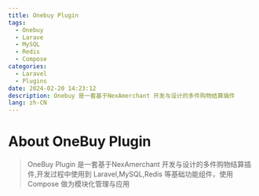 ```yaml
---
title: Onebuy Plugin
tags:
  - Onebuy
  - Larave
  - MySQL
  - Redis
  - Compose
categories:
  - Laravel
  - Plugins
date: 2024-02-20 14:23:12
description: Onebuy 是一套基于NexAmerchant 开发与设计的多件购物结算插件
lang: zh-CN
---
```

# About OneBuy Plugin
> OneBuy Plugin 是一套基于NexAmerchant 开发与设计的多件购物结算插件,开发过程中使用到 Laravel,MySQL,Redis 等基础功能组件，使用Compose 做为模块化管理与应用